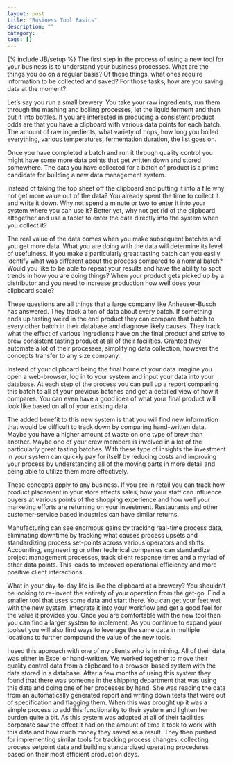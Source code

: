```yaml
---
layout: post
title: "Business Tool Basics"
description: ""
category: 
tags: []
---
```

{% include JB/setup %}
The first step in the process of using a new tool for your business is to understand your business processes. What are the things you do on a regular basis? Of those things, what ones require information to be collected and saved? For those tasks, how are you saving data at the moment?

Let’s say you run a small brewery. You take your raw ingredients, run them through the mashing and boiling processes, let the liquid ferment and then put it into bottles. If you are interested in producing a consistent product odds are that you have a clipboard with various data points for each batch. The amount of raw ingredients, what variety of hops, how long you boiled everything, various temperatures, fermentation duration, the list goes on.

Once you have completed a batch and run it through quality control you might have some more data points that get written down and stored somewhere. The data you have collected for a batch of product is a prime candidate for building a new data management system.

Instead of taking the top sheet off the clipboard and putting it into a file why not get more value out of the data? You already spent the time to collect it and write it down. Why not spend a minute or two to enter it into your system where you can use it? Better yet, why not get rid of the clipboard altogether and use a tablet to enter the data directly into the system when you collect it?

The real value of the data comes when you make subsequent batches and you get more data. What you are doing with the data will determine its level of usefulness. If you make a particularly great tasting batch can you easily identify what was different about the process compared to a normal batch? Would you like to be able to repeat your results and have the ability to spot trends in how you are doing things? When your product gets picked up by a distributor and you need to increase production how well does your clipboard scale?

These questions are all things that a large company like Anheuser-Busch has answered. They track a ton of data about every batch. If something ends up tasting weird in the end product they can compare that batch to every other batch in their database and diagnose likely causes. They track what the effect of various ingredients have on the final product and strive to brew consistent tasting product at all of their facilities. Granted they automate a lot of their processes, simplifying data collection, however the concepts transfer to any size company.

Instead of your clipboard being the final home of your data imagine you open a web-browser, log in to your system and input your data into your database. At each step of the process you can pull up a report comparing this batch to all of your previous batches and get a detailed view of how it compares. You can even have a good idea of what your final product will look like based on all of your existing data.

The added benefit to this new system is that you will find new information that would be difficult to track down by comparing hand-written data. Maybe you have a higher amount of waste on one type of brew than another. Maybe one of your crew members is involved in a lot of the particularly great tasting batches. With these type of insights the investment in your system can quickly pay for itself by reducing costs and improving your process by understanding all of the moving parts in more detail and being able to utilize them more effectively.

These concepts apply to any business. If you are in retail you can track how product placement in your store affects sales, how your staff can influence buyers at various points of the shopping experience and how well your marketing efforts are returning on your investment. Restaurants and other customer-service based industries can have similar returns.

Manufacturing can see enormous gains by tracking real-time process data, eliminating downtime by tracking what causes process upsets and standardizing process set-points across various operators and shifts.
Accounting, engineering or other technical companies can standardize project management processes, track client response times and a myriad of other data points. This leads to improved operational efficiency and more positive client interactions.

What in your day-to-day life is like the clipboard at a brewery? You shouldn’t be looking to re-invent the entirety of your operation from the get-go. Find a smaller tool that uses some data and start there. You can get your feet wet with the new system, integrate it into your workflow and get a good feel for the value it provides you. Once you are comfortable with the new tool then you can find a larger system to implement. As you continue to expand your toolset you will also find ways to leverage the same data in multiple locations to further compound the value of the new tools.

I used this approach with one of my clients who is in mining. All of their data was either in Excel or hand-written. We worked together to move their quality control data from a clipboard to a browser-based system with the data stored in a database. After a few months of using this system they found that there was someone in the shipping department that was using this data and doing one of her processes by hand. She was reading the data from an automatically generated report and writing down tests that were out of specification and flagging them. When this was brought up it was a simple process to add this functionality to their system and lighten her burden quite a bit. As this system was adopted at all of their facilities corporate saw the effect it had on the amount of time it took to work with this data and how much money they saved as a result. They then pushed for implementing similar tools for tracking process changes, collecting process setpoint data and building standardized operating procedures based on their most efficient production days.